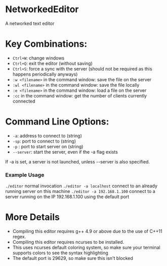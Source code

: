 # NetworkedEditor
A networked text editor

# Key Combinations:
  - `Ctrl+W`: change windows
  - `Ctrl+Q`: exit the editor (without saving)
  - `Ctrl+S`: force a sync with the server (should  not be required as this happens periodically anyways)
  - `:w <filename>` in the command window: save the file on the server
  - `:wl <filename>` in the command window: save the file locally
  - `:e <filename>` in the command window: load a file on the server
  - `:cc` in the command window: get the number of clients currently connected

# Command Line Options:
  - `-a`:  address to connect to (string)
  - `-sp`: port to connect to (string)
  - `-p` : port to start server on (string)
  - `--server`: start the server, even if the -a flag exists

If -a is set, a server is not launched, unless --server is also specified.

### Example Usage
`./editor` normal invocation
`./editor -a localhost` connect to an already running server on this machine
`./editor -a 192.168.1.100` connect to a server running on the IP 192.168.1.100 using the default port

# More Details
   - Compiling this editor requires g++ 4.9 or above due to the use of C++11 regex. 
   - Compiling this editor requires ncurses to be installed.
   - This uses ncurses default coloring system, so make sure your terminal supports colors to see the syntax highlighting
   - The default port is 29629, so make sure this isn't blocked
